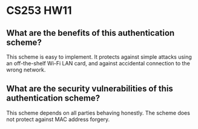 # CS253 HW11

## What are the benefits of this authentication scheme?
This scheme is easy to implement. It protects against simple attacks using an off-the-shelf Wi-Fi LAN card, and against accidental connection to the wrong network.

## What are the security vulnerabilities of this authentication scheme?
This scheme depends on all parties behaving honestly. The scheme does not protect against MAC address forgery.